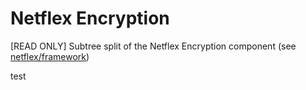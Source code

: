 # Netflex Encryption

[READ ONLY] Subtree split of the Netflex Encryption component (see [netflex/framework](https://github.con/netflex-sdk/framework))

test